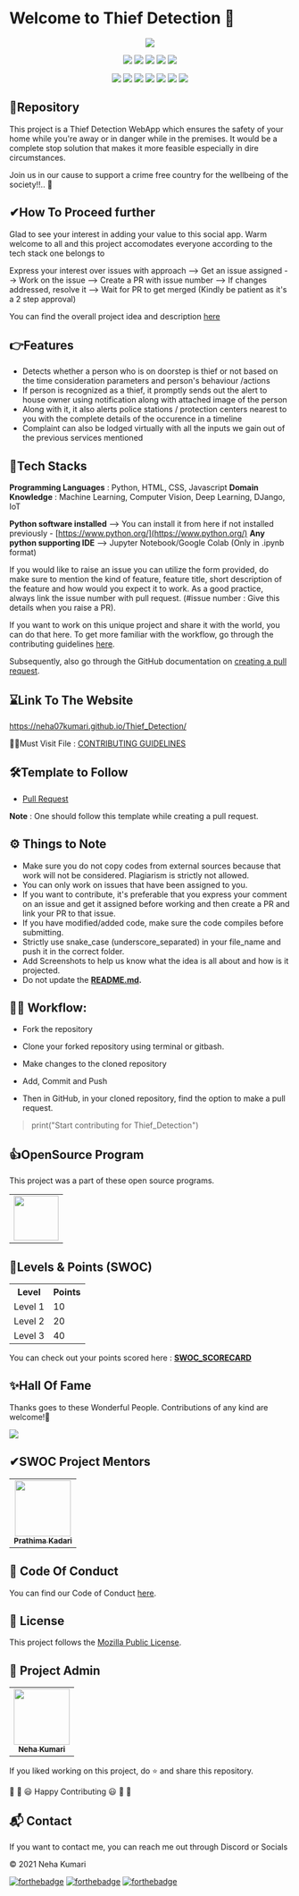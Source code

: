 # Welcome to Thief Detection 👋

<p align="center">
<img src="https://github.com/neha07kumari/Thief_Detection/tree/main/Readme_Assets/Thief-Detection.png"></a>
</p>

<p align="center">
<a href="https://github.com/prathimacode-hub"><img src="https://img.shields.io/badge/PRs-welcome-brightgreen.svg?style=flat&logo=github"></a> 
<a href="https://github.com/prathimacode-hub"><img src="https://img.shields.io/badge/Open%20Source-%F0%9F%A4%8D-Green"></a> 
<a href="https://github.com/prathimacode-hub"><img src="https://img.shields.io/static/v1.svg?label=Contributions&message=Welcome&color=0059b3&style=flat-square"></a>
<a href="https://github.com/prathimacode-hub/EcoFlex/graphs/contributors"><img src="https://img.shields.io/github/contributors-anon/neha07kumari/Thief_Detection"></a>
<a href="https://github.com/prathimacode-hub"><img src="https://img.shields.io/maintenance/yes/2021"></a>
</p> 

<p align="center">
<a href="https://github.com/neha07kumari/Thief_Detection/stargazers"><img src="https://badgen.net/github/stars/neha07kumari/Thief_Detection"></a>
<a href="https://github.com/neha07kumari/Thief_Detection/network/members"><img src="https://badgen.net/github/forks/neha07kumari/Thief_Detection"></a>
<a href="https://github.com/neha07kumari/Thief_Detection/issues"><img src="https://badgen.net/github/open-issues/neha07kumari/Thief_Detection"></a>
<a href="https://github.com/neha07kumari/Thief_Detection/issues?q=is%3Aissue+is%3Aclosed"><img src="https://badgen.net/github/closed-issues/neha07kumari/Thief_Detection"></a>
<a href="https://github.com/neha07kumari/Thief_Detection/pulls"><img src="https://badgen.net/github/prs/neha07kumari/Thief_Detection"></a>
<a href="https://github.com/neha07kumari/Thief_Detection/pulls"><img src="https://badgen.net/github/open-prs/neha07kumari/Thief_Detection"></a>
<a href="https://github.com/neha07kumari/Thief_Detection/pulls?q=is%3Apr+is%3Aclosed"><img src="https://badgen.net/github/closed-prs/neha07kumari/Thief_Detection"></a>
</p>


<h2>📌Repository</h2>

This project is a Thief Detection WebApp which ensures the safety of your home while you're away or in danger while in the premises. It would be a complete stop solution that makes it more feasible especially in dire circumstances.

Join us in our cause to support a crime free country for the wellbeing of the society!!.. 🚀 


<h2> ✔How To Proceed further</h2>

Glad to see your interest in adding your value to this social app. Warm welcome to all and this project accomodates everyone according to the tech stack one belongs to

Express your interest over issues with approach --> Get an issue assigned --> Work on the issue --> Create a PR with issue number --> If changes addressed, resolve it --> Wait for PR to get merged (Kindly be patient as it's a 2 step approval) 

You can find the overall project idea and description [here](https://github.com/neha07kumari/Thief_Detection/blob/main/.github/PROJECT_DESCRIPTION.md)


<h2> 👉Features</h2>

- Detects whether a person who is on doorstep is thief or not based on the time consideration parameters and person's behaviour /actions
- If person is recognized as a thief, it promptly sends out the alert to house owner using notification along with attached image of the person
- Along with it, it also alerts police stations / protection centers nearest to you with the complete details of the occurence in a timeline
- Complaint can also be lodged virtually with all the inputs we gain out of the previous services mentioned


<h2>🔑Tech Stacks</h2>

**Programming Languages** : Python, HTML, CSS, Javascript
**Domain Knowledge** : Machine Learning, Computer Vision, Deep Learning, DJango, IoT

**Python software installed** --> You can install it from here if not installed previously - [https://www.python.org/](https://www.python.org/)
**Any python supporting IDE** --> Jupyter Notebook/Google Colab (Only in .ipynb format)

If you would like to raise an issue you can utilize the form provided, do make sure to mention the kind of feature, feature title, short description of the feature and how would you expect it to work. As a good practice, always link the issue number with pull request. (#issue number : Give this details when you raise a PR).

If you want to work on this unique project and share it with the world, you can do that here. 
To get more familiar with the workflow, go through the contributing guidelines [here](https://github.com/neha07kumari/Thief_Detection/blob/main/CONTRIBUTING.md).

Subsequently, also go through the GitHub documentation on [creating a pull request](https://help.github.com/en/github/collaborating-with-issues-and-pull-requests/creating-a-pull-request).


<h2>⌛Link To The Website</h2>

https://neha07kumari.github.io/Thief_Detection/

🎇🎇Must Visit File : [CONTRIBUTING GUIDELINES](https://github.com/neha07kumari/Thief_Detection/blob/main/CONTRIBUTING.md)


<h2>🛠Template to Follow</h2>

- [Pull Request](https://github.com/neha07kumari/Thief_Detection/blob/main/.github/pullrequest_template.md)

**Note** : One should follow this template while creating a pull request.


<h2>⚙️ Things to Note</h2>

* Make sure you do not copy codes from external sources because that work will not be considered. Plagiarism is strictly not allowed.
* You can only work on issues that have been assigned to you.
* If you want to contribute, it's preferable that you express your comment on an issue and get it assigned before working and then create a PR and link your PR to that issue.
* If you have modified/added code, make sure the code compiles before submitting.
* Strictly use snake_case (underscore_separated) in your file_name and push it in the correct folder.
* Add Screenshots to help us know what the idea is all about and how is it projected. 
* Do not update the **[README.md](https://github.com/neha07kumari/Thief_Detection/blob/main/README.md).**


<h2>👨‍💻 Workflow:</h2>

- Fork the repository

- Clone your forked repository using terminal or gitbash.

- Make changes to the cloned repository

- Add, Commit and Push

- Then in GitHub, in your cloned repository, find the option to make a pull request. 

> print("Start contributing for Thief_Detection")


<h2>👍OpenSource Program</h2>

This project was a part of these open source programs.

<table>
<tr>
 <td>
<a href="https://github.com/neha07kumari"><img src="https://github.com/neha07kumari/Thief_Detection/blob/main/Readme_Assets/Script%20Winter%20Of%20Code.jpg" width=80px height=80px /></a>
 </td>
</tr>
</table>


<h2>🙌Levels & Points (SWOC)</h2>

<table>
  <tr>
    <th>Level</th>
    <th>Points</th> 
  </tr>
  <tr>
    <td>Level 1</td>
    <td>10</td>
  </tr>
  <tr>
    <td>Level 2</td>
    <td>20</td>
  </tr>
  <tr>
    <td>Level 3</td>
    <td>40</td>
  </tr>
</table>

You can check out your points scored here : **[SWOC_SCORECARD](https://github.com/neha07kumari/Thief_Detection/blob/main/.github/SWOC_SCORECARD.md)** <br>


<h2>✨Hall Of Fame</h2>   

Thanks goes to these Wonderful People. Contributions of any kind are welcome!🚀 

<!-- ALL-CONTRIBUTORS-LIST:START - Do not remove or modify this section -->
<!-- prettier-ignore-start -->
<!-- markdownlint-disable -->

<a href="https://github.com/neha07kumari/Thief_Detection/graphs/contributors">
  <img src="https://contrib.rocks/image?repo=neha07kumari/Thief_Detection" />
</a>

<!-- markdownlint-enable -->
<!-- prettier-ignore-end -->
<!-- ALL-CONTRIBUTORS-LIST:END -->


<h2>✔SWOC Project Mentors</h2>

<table>
  <tr>
<td align="center"><a href="https://github.com/prathimacode-hub"><img src="https://avatars.githubusercontent.com/u/74645302?v=4" width="100px;" alt=""/><br /><sub><b>Prathima Kadari</b></sub></a></td>   
  </tr>
</table>


<h2>📜 Code Of Conduct</h2>

You can find our Code of Conduct [here](https://github.com/neha07kumari/Thief_Detection/blob/main/CODE_OF_CONDUCT.md).


<h2>📝 License</h2>  

This project follows the [Mozilla Public License](https://github.com/neha07kumari/Thief_Detection/blob/main/LICENSE).


<h2>🙂 Project Admin</h2>

<table>
  <tr>
<td align="center"><a href="https://github.com/neha07kumari"><img src="https://avatars.githubusercontent.com/u/47255445?v=4" width="100px;" alt=""/><br /><sub><b>Neha Kumari</b></sub></a></td>   
  </tr>
</table>


If you liked working on this project, do ⭐ and share this repository.

🎉 🎊 😃 Happy Contributing 😃 🎊 🎉


<h2>📬 Contact</h2>

If you want to contact me, you can reach me out through Discord or Socials


© 2021 Neha Kumari


[![forthebadge](https://forthebadge.com/images/badges/built-with-love.svg)](https://forthebadge.com) [![forthebadge](https://forthebadge.com/images/badges/built-by-developers.svg)](https://forthebadge.com) [![forthebadge](https://forthebadge.com/images/badges/built-with-swag.svg)](https://forthebadge.com) 
